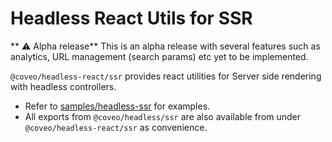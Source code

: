 # Headless React Utils for SSR

** :warning: Alpha release**
This is an alpha release with several features such as analytics, URL management (search params) etc yet to be implemented.

`@coveo/headless-react/ssr` provides react utilities for Server side rendering with headless controllers.

- Refer to [samples/headless-ssr](https://github.com/coveo/ui-kit/tree/master/packages/samples/headless-ssr/) for examples.
- All exports from `@coveo/headless/ssr` are also available from under `@coveo/headless-react/ssr` as convenience.
